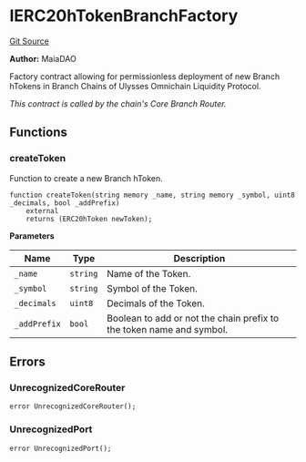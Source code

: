 # IERC20hTokenBranchFactory
[Git Source](https://github.com/Maia-DAO/2023-09-maia-remediations/blob/main/src/interfaces/IERC20hTokenBranchFactory.sol)

**Author:**
MaiaDAO

Factory contract allowing for permissionless deployment of new Branch hTokens in Branch
Chains of Ulysses Omnichain Liquidity Protocol.

*This contract is called by the chain's Core Branch Router.*


## Functions
### createToken

Function to create a new Branch hToken.


```solidity
function createToken(string memory _name, string memory _symbol, uint8 _decimals, bool _addPrefix)
    external
    returns (ERC20hToken newToken);
```
**Parameters**

|Name|Type|Description|
|----|----|-----------|
|`_name`|`string`|Name of the Token.|
|`_symbol`|`string`|Symbol of the Token.|
|`_decimals`|`uint8`|Decimals of the Token.|
|`_addPrefix`|`bool`|Boolean to add or not the chain prefix to the token name and symbol.|


## Errors
### UnrecognizedCoreRouter

```solidity
error UnrecognizedCoreRouter();
```

### UnrecognizedPort

```solidity
error UnrecognizedPort();
```

